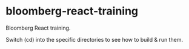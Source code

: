 # bloomberg-react-training
Bloomberg React training.

Switch (cd) into the specific directories to see how to build & run them.
